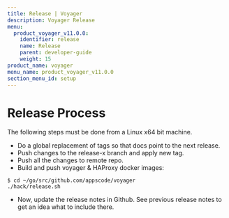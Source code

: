 ```yaml
---
title: Release | Voyager
description: Voyager Release
menu:
  product_voyager_v11.0.0:
    identifier: release
    name: Release
    parent: developer-guide
    weight: 15
product_name: voyager
menu_name: product_voyager_v11.0.0
section_menu_id: setup
---
```

# Release Process

The following steps must be done from a Linux x64 bit machine.

- Do a global replacement of tags so that docs point to the next release.
- Push changes to the release-x branch and apply new tag.
- Push all the changes to remote repo.
- Build and push voyager & HAProxy docker images:

```console
$ cd ~/go/src/github.com/appscode/voyager
./hack/release.sh
```

- Now, update the release notes in Github. See previous release notes to get an idea what to include there.
